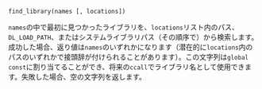 ```
find_library(names [, locations])
```

`names`の中で最初に見つかったライブラリを、`locations`リスト内のパス、`DL_LOAD_PATH`、またはシステムライブラリパス（その順序で）から検索します。成功した場合、返り値は`names`のいずれかになります（潜在的に`locations`内のパスのいずれかで接頭辞が付けられることがあります）。この文字列は`global const`に割り当てることができ、将来の`ccall`でライブラリ名として使用できます。失敗した場合、空の文字列を返します。
